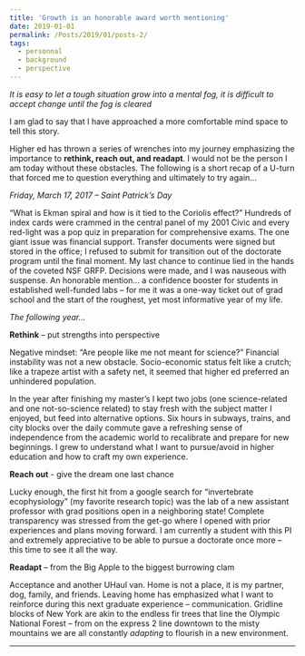 ```yaml
---
title: 'Growth is an honorable award worth mentioning'
date: 2019-01-01
permalink: /Posts/2019/01/posts-2/
tags:
  - personnal
  - background
  - perspective
---
```


*It is easy to let a tough situation grow into a mental fog, it is difficult to accept change until the fog is cleared*

I am glad to say that I have approached a more comfortable mind space to tell this story.

Higher ed has thrown a series of wrenches into my journey emphasizing the importance to **rethink, reach out, and readapt**. I would not be the person I am today without these obstacles. The following is a short recap of a U-turn that forced me to question everything and ultimately to try again...

_Friday, March 17, 2017 – Saint Patrick’s Day_

“What is Ekman spiral and how is it tied to the Coriolis effect?” Hundreds of index cards were crammed in the central panel of my 2001 Civic and every red-light was a pop quiz in preparation for comprehensive exams. The one giant issue was financial support. Transfer documents were signed but stored in the office; I refused to submit for transition out of the doctorate program until the final moment. My last chance to continue lied in the hands of the coveted NSF GRFP. Decisions were made, and I was nauseous with suspense.
An honorable mention… a confidence booster for students in established well-funded labs – for me it was a one-way ticket out of grad school and the start of the roughest, yet most informative year of my life.

_The following year…_

**Rethink** – put strengths into perspective

Negative mindset: “Are people like me not meant for science?”
Financial instability was not a new obstacle. Socio-economic status felt like a crutch; like a trapeze artist with a safety net, it seemed that higher ed preferred an unhindered population.

In the year after finishing my master’s I kept two jobs (one science-related and one not-so-science related) to stay fresh with the subject matter I enjoyed, but feed into alternative options. Six hours in subways, trains, and city blocks over the daily commute gave a refreshing sense of independence from the academic world to recalibrate and prepare for new beginnings. I grew to understand what I want to pursue/avoid in higher education and how to craft my own experience.

**Reach out** - give the dream one last chance

Lucky enough, the first hit from a google search for “invertebrate ecophysiology” (my favorite research topic) was the lab of a new assistant professor with grad positions open in a neighboring state! Complete transparency was stressed from the get-go where I opened with prior experiences and plans moving forward. I am currently a student with this PI and extremely appreciative to be able to pursue a doctorate once more – this time to see it all the way.

**Readapt** – from the Big Apple to the biggest burrowing clam

Acceptance and another UHaul van. Home is not a place, it is my partner, dog, family, and friends. Leaving home has emphasized what I want to reinforce during this next graduate experience – communication. Gridline blocks of New York are akin to the endless fir trees that line the Olympic National Forest – from on the express 2 line downtown to the misty mountains we are all constantly _adapting_ to flourish in a new environment.

------
